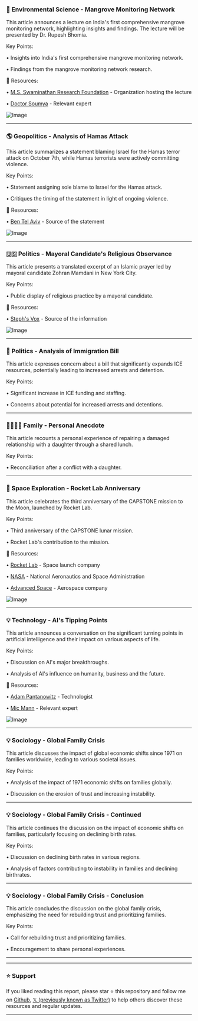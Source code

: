 ### 🌱 Environmental Science - Mangrove Monitoring Network

This article announces a lecture on India's first comprehensive mangrove monitoring network, highlighting insights and findings.  The lecture will be presented by Dr. Rupesh Bhomia.

Key Points:

•  Insights into India's first comprehensive mangrove monitoring network.

• Findings from the mangrove monitoring network research.


🔗 Resources:

• [M.S. Swaminathan Research Foundation](https://x.com/mssrf) - Organization hosting the lecture

• [Doctor Soumya](https://x.com/doctorsoumya) - Relevant expert


![Image](https://pbs.twimg.com/media/GuxqV1IXEAAl3xh?format=jpg&name=small)


---

### 🌎 Geopolitics - Analysis of Hamas Attack

This article summarizes a statement blaming Israel for the Hamas terror attack on October 7th,  while Hamas terrorists were actively committing violence.

Key Points:

•  Statement assigning sole blame to Israel for the Hamas attack.

•  Critiques the timing of the statement in light of ongoing violence.


🔗 Resources:

• [Ben Tel Aviv](https://x.com/BenTelAviv) - Source of the statement


![Image](https://pbs.twimg.com/media/GuyaEh1W8AA31Sl?format=jpg&name=small)


---

### 🇺🇸 Politics - Mayoral Candidate's Religious Observance

This article presents a translated excerpt of an Islamic prayer led by mayoral candidate Zohran Mamdani in New York City.


Key Points:

•  Public display of religious practice by a mayoral candidate.


🔗 Resources:

• [Steph's Vox](https://x.com/stephsvox) - Source of the information


![Image](https://pbs.twimg.com/amplify_video_thumb/1939896360536244224/img/DnELYCIIWn-2cj21.jpg)


---

### 🤖 Politics - Analysis of Immigration Bill

This article expresses concern about a bill that significantly expands ICE resources, potentially leading to increased arrests and detention.


Key Points:

•  Significant increase in ICE funding and staffing.

•  Concerns about potential for increased arrests and detentions.


---

### 👨‍👩‍👧‍👦 Family - Personal Anecdote

This article recounts a personal experience of repairing a damaged relationship with a daughter through a shared lunch.


Key Points:

•  Reconciliation after a conflict with a daughter.


---

### 🚀 Space Exploration - Rocket Lab Anniversary

This article celebrates the third anniversary of the CAPSTONE mission to the Moon, launched by Rocket Lab.


Key Points:

•  Third anniversary of the CAPSTONE lunar mission.

•  Rocket Lab's contribution to the mission.


🔗 Resources:

• [Rocket Lab](https://x.com/RocketLab) - Space launch company

• [NASA](https://x.com/NASA) - National Aeronautics and Space Administration

• [Advanced Space](https://x.com/AdvancedSpace) - Aerospace company


![Image](https://pbs.twimg.com/media/GutpUecbMAAR9nc?format=jpg&name=small)


---

### 💡 Technology - AI's Tipping Points

This article announces a conversation on the significant turning points in artificial intelligence and their impact on various aspects of life.


Key Points:

•  Discussion on AI's major breakthroughs.

•  Analysis of AI's influence on humanity, business and the future.


🔗 Resources:

• [Adam Pantanowitz](https://x.com/AdamPantanowitz) - Technologist

• [Mic Mann](https://x.com/micmannsa) - Relevant expert


![Image](https://pbs.twimg.com/media/GuxYpVyXMAE-P07?format=jpg&name=small)


---

### 💡 Sociology - Global Family Crisis

This article discusses the impact of global economic shifts since 1971 on families worldwide, leading to various societal issues.


Key Points:

•  Analysis of the impact of 1971 economic shifts on families globally.

•  Discussion on the erosion of trust and increasing instability.


---

### 💡 Sociology - Global Family Crisis - Continued

This article continues the discussion on the impact of economic shifts on families, particularly focusing on declining birth rates.


Key Points:

•  Discussion on declining birth rates in various regions.

•  Analysis of factors contributing to instability in families and declining birthrates.



---

### 💡 Sociology - Global Family Crisis - Conclusion

This article concludes the discussion on the global family crisis, emphasizing the need for rebuilding trust and prioritizing families.


Key Points:

•  Call for rebuilding trust and prioritizing families.

•  Encouragement to share personal experiences.


---


---

### ⭐️ Support

If you liked reading this report, please star ⭐️ this repository and follow me on [Github](https://github.com/Drix10), [𝕏 (previously known as Twitter)](https://x.com/DRIX_10_) to help others discover these resources and regular updates.

---